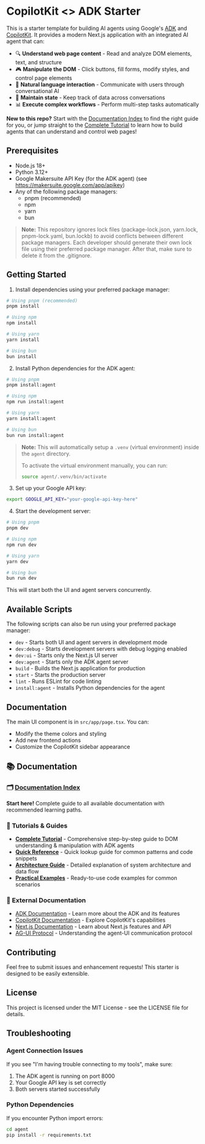 # CopilotKit <> ADK Starter

This is a starter template for building AI agents using Google's [ADK](https://google.github.io/adk-docs/) and [CopilotKit](https://copilotkit.ai). It provides a modern Next.js application with an integrated AI agent that can:

- 🔍 **Understand web page content** - Read and analyze DOM elements, text, and structure
- 🎮 **Manipulate the DOM** - Click buttons, fill forms, modify styles, and control page elements
- 🤖 **Natural language interaction** - Communicate with users through conversational AI
- 🔄 **Maintain state** - Keep track of data across conversations
- 📊 **Execute complex workflows** - Perform multi-step tasks automatically

**New to this repo?** Start with the [Documentation Index](./DOCUMENTATION_INDEX.md) to find the right guide for you, or jump straight to the [Complete Tutorial](./TUTORIAL.md) to learn how to build agents that can understand and control web pages!

## Prerequisites

- Node.js 18+
- Python 3.12+
- Google Makersuite API Key (for the ADK agent) (see https://makersuite.google.com/app/apikey)
- Any of the following package managers:
  - pnpm (recommended)
  - npm
  - yarn
  - bun

> **Note:** This repository ignores lock files (package-lock.json, yarn.lock, pnpm-lock.yaml, bun.lockb) to avoid conflicts between different package managers. Each developer should generate their own lock file using their preferred package manager. After that, make sure to delete it from the .gitignore.

## Getting Started

1. Install dependencies using your preferred package manager:
```bash
# Using pnpm (recommended)
pnpm install

# Using npm
npm install

# Using yarn
yarn install

# Using bun
bun install
```

2. Install Python dependencies for the ADK agent:
```bash
# Using pnpm
pnpm install:agent

# Using npm
npm run install:agent

# Using yarn
yarn install:agent

# Using bun
bun run install:agent
```

> **Note:** This will automatically setup a `.venv` (virtual environment) inside the `agent` directory.
>
> To activate the virtual environment manually, you can run:
> ```bash
> source agent/.venv/bin/activate
> ```


3. Set up your Google API key:
```bash
export GOOGLE_API_KEY="your-google-api-key-here"
```

4. Start the development server:
```bash
# Using pnpm
pnpm dev

# Using npm
npm run dev

# Using yarn
yarn dev

# Using bun
bun run dev
```

This will start both the UI and agent servers concurrently.

## Available Scripts
The following scripts can also be run using your preferred package manager:
- `dev` - Starts both UI and agent servers in development mode
- `dev:debug` - Starts development servers with debug logging enabled
- `dev:ui` - Starts only the Next.js UI server
- `dev:agent` - Starts only the ADK agent server
- `build` - Builds the Next.js application for production
- `start` - Starts the production server
- `lint` - Runs ESLint for code linting
- `install:agent` - Installs Python dependencies for the agent

## Documentation

The main UI component is in `src/app/page.tsx`. You can:
- Modify the theme colors and styling
- Add new frontend actions
- Customize the CopilotKit sidebar appearance

## 📚 Documentation

### 🗂️ [Documentation Index](./DOCUMENTATION_INDEX.md)
**Start here!** Complete guide to all available documentation with recommended learning paths.

### 📖 Tutorials & Guides
- **[Complete Tutorial](./TUTORIAL.md)** - Comprehensive step-by-step guide to DOM understanding & manipulation with ADK agents
- **[Quick Reference](./QUICK_REFERENCE.md)** - Quick lookup guide for common patterns and code snippets
- **[Architecture Guide](./ARCHITECTURE.md)** - Detailed explanation of system architecture and data flow
- **[Practical Examples](./EXAMPLES.md)** - Ready-to-use code examples for common scenarios

### 🔗 External Documentation
- [ADK Documentation](https://google.github.io/adk-docs/) - Learn more about the ADK and its features
- [CopilotKit Documentation](https://docs.copilotkit.ai) - Explore CopilotKit's capabilities
- [Next.js Documentation](https://nextjs.org/docs) - Learn about Next.js features and API
- [AG-UI Protocol](https://developers.googleblog.com/en/delight-users-by-combining-adk-agents-with-fancy-frontends-using-ag-ui/) - Understanding the agent-UI communication protocol


## Contributing

Feel free to submit issues and enhancement requests! This starter is designed to be easily extensible.

## License

This project is licensed under the MIT License - see the LICENSE file for details.

## Troubleshooting

### Agent Connection Issues
If you see "I'm having trouble connecting to my tools", make sure:
1. The ADK agent is running on port 8000
2. Your Google API key is set correctly
3. Both servers started successfully

### Python Dependencies
If you encounter Python import errors:
```bash
cd agent
pip install -r requirements.txt
```